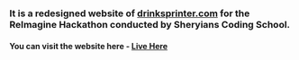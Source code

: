 <h3>It is a redesigned website of <a href="https://drinksprinter.com" target="_blank">drinksprinter.com</a> for the ReImagine Hackathon conducted by Sheryians Coding School.</h3>
<h4>You can visit the website here - <a href="https://drinksprinter.netlify.app" target="_blank">Live Here</a></h4>
